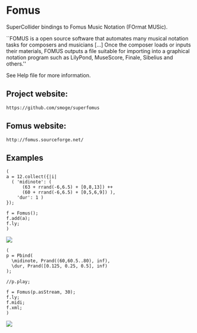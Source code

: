 # Fomus

SuperCollider bindings to Fomus Music Notation (FOrmat MUSic).

``FOMUS is a open source software that automates many musical notation tasks for composers and musicians [...] Once the composer loads or inputs their materials, FOMUS outputs a file suitable for importing into a graphical notation program such as LilyPond, MuseScore, Finale, Sibelius and others.''

See Help file for more information.

## Project website:

    https://github.com/smoge/superfomus

## Fomus website:

    http://fomus.sourceforge.net/

## Examples

```supercollider
(
a = 12.collect({|i|
  ( 'midinote': (
      (63 + rrand(-6,6.5) + [0,8,13]) ++
      (60 + rrand(-6,6.5) + [0,5,6,9]) ),
    'dur': 1 )
});

f = Fomus();
f.add(a);
f.ly;
)
```

![](https://cdn.rawgit.com/smoge/superfomus/master/HelpSource/Classes/example1.svg)


```supercollider
(
p = Pbind(
  \midinote, Prand((60,60.5..80), inf),
  \dur, Prand([0.125, 0.25, 0.5], inf)
);

//p.play;

f = Fomus(p.asStream, 30);
f.ly;
f.midi;
f.xml;
)
```
![](https://cdn.rawgit.com/smoge/superfomus/master/HelpSource/Classes/example2.svg)
